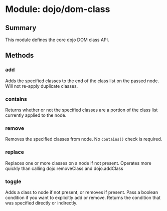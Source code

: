 # Module: dojo/dom-class

## Summary

This module defines the core dojo DOM class API.
## Methods

### add
Adds the specified classes to the end of the class list on the
passed node. Will not re-apply duplicate classes.


### contains
Returns whether or not the specified classes are a portion of the
class list currently applied to the node.

### remove
Removes the specified classes from node. No `contains()`
check is required.


### replace
Replaces one or more classes on a node if not present.
Operates more quickly than calling dojo.removeClass and dojo.addClass


### toggle
Adds a class to node if not present, or removes if present.
Pass a boolean condition if you want to explicitly add or remove.
Returns the condition that was specified directly or indirectly.


